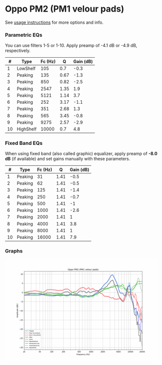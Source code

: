 # Oppo PM2 (PM1 velour pads)
See [usage instructions](https://github.com/jaakkopasanen/AutoEq#usage) for more options and info.

### Parametric EQs
You can use filters 1-5 or 1-10. Apply preamp of -4.1 dB or -4.9 dB, respectively.

|   # | Type      |   Fc (Hz) |    Q |   Gain (dB) |
|-----|-----------|-----------|------|-------------|
|   1 | LowShelf  |       105 | 0.7  |        -0.3 |
|   2 | Peaking   |       135 | 0.67 |        -1.3 |
|   3 | Peaking   |       850 | 0.82 |        -2.5 |
|   4 | Peaking   |      2547 | 1.35 |         1.9 |
|   5 | Peaking   |      5121 | 1.14 |         3.7 |
|   6 | Peaking   |       252 | 3.17 |        -1.1 |
|   7 | Peaking   |       351 | 2.68 |         1.3 |
|   8 | Peaking   |       565 | 3.45 |        -0.8 |
|   9 | Peaking   |      9275 | 2.57 |        -2.9 |
|  10 | HighShelf |     10000 | 0.7  |         4.8 |

### Fixed Band EQs
When using fixed band (also called graphic) equalizer, apply preamp of **-8.0 dB** (if available) and set gains manually with these parameters.

|   # | Type    |   Fc (Hz) |    Q |   Gain (dB) |
|-----|---------|-----------|------|-------------|
|   1 | Peaking |        31 | 1.41 |        -0.5 |
|   2 | Peaking |        62 | 1.41 |        -0.5 |
|   3 | Peaking |       125 | 1.41 |        -1.4 |
|   4 | Peaking |       250 | 1.41 |        -0.7 |
|   5 | Peaking |       500 | 1.41 |        -1   |
|   6 | Peaking |      1000 | 1.41 |        -2.6 |
|   7 | Peaking |      2000 | 1.41 |         1   |
|   8 | Peaking |      4000 | 1.41 |         3.8 |
|   9 | Peaking |      8000 | 1.41 |         1   |
|  10 | Peaking |     16000 | 1.41 |         7.9 |

### Graphs
![](./Oppo%20PM2%20(PM1%20velour%20pads).png)
